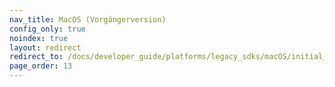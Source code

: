 ```yaml
---
nav_title: MacOS (Vorgängerversion)
config_only: true
noindex: true
layout: redirect
redirect_to: /docs/developer_guide/platforms/legacy_sdks/macOS/initial_sdk_setup/
page_order: 13
---
```

